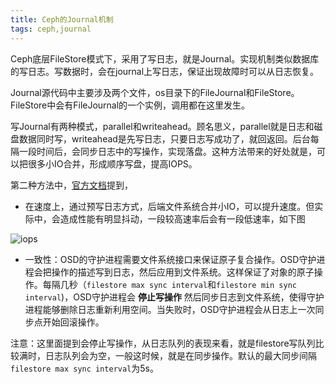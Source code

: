 ```yaml
---
title: Ceph的Journal机制
tags: ceph,journal
---
```


Ceph底层FileStore模式下，采用了写日志，就是Journal。实现机制类似数据库的写日志。写数据时，会在journal上写日志，保证出现故障时可以从日志恢复。

Journal源代码中主要涉及两个文件，os目录下的FileJournal和FileStore。FileStore中会有FileJournal的一个实例，调用都在这里发生。

写Journal有两种模式，parallel和writeahead。顾名思义，parallel就是日志和磁盘数据同时写，writeahead是先写日志，只要日志写成功了，就回返回。后台每隔一段时间后，会同步日志中的写操作，实现落盘。这种方法带来的好处就是，可以把很多小IO合并，形成顺序写盘，提高IOPS。

第二种方法中，[官方文档](http://ceph.com/docs/master/rados/configuration/journal-ref/)提到，

* 在速度上，通过预写日志方式，后端文件系统合并小IO，可以提升速度。但实际中，会造成性能有明显抖动，一段较高速率后会有一段低速率，如下图

![iops]({{site.imageurl}}/2015-05-29-rbd-iops.svg)

* 一致性：OSD的守护进程需要文件系统接口来保证原子复合操作。OSD守护进程会把操作的描述写到日志，然后应用到文件系统。这样保证了对象的原子操作。每隔几秒（`filestore max sync interval`和`filestore min sync interval`)，OSD守护进程会 **停止写操作** 然后同步日志到文件系统，使得守护进程能够删除日志重新利用空间。当失败时，OSD守护进程会从日志上一次同步点开始回滚操作。

注意：这里面提到会停止写操作，从日志队列的表现来看，就是filestore写队列比较满时，日志队列会为空，一般这时候，就是在同步操作。默认的最大同步间隔`filestore max sync interval`为5s。

